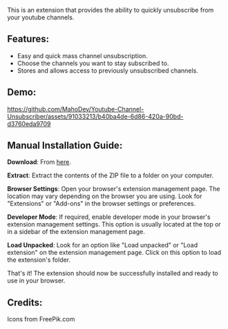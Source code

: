 This is an extension that provides the ability to quickly unsubscribe from your youtube channels.

## Features:

- Easy and quick mass channel unsubscription.
- Choose the channels you want to stay subscribed to.
- Stores and allows access to previously unsubscribed channels.

## Demo:

https://github.com/MahoDev/Youtube-Channel-Unsubscriber/assets/91033213/b40ba4de-6d86-420a-90bd-d3760eda9709

## Manual Installation Guide:

**Download**: From [here](https://github.com/MahoDev/Youtube-Channel-Unsubscriber/releases/download/v1.0.0/Youtube-Channel-Unsubscriber.rar).

**Extract**: Extract the contents of the ZIP file to a folder on your computer.

**Browser Settings**: Open your browser's extension management page. The location may vary depending on the browser you are using. Look for "Extensions" or "Add-ons" in the browser settings or preferences.

**Developer Mode**: If required, enable developer mode in your browser's extension management settings. This option is usually located at the top or in a sidebar of the extension management page.

**Load Unpacked**: Look for an option like "Load unpacked" or "Load extension" on the extension management page. Click on this option to load the extension's folder.

That's it! The extension should now be successfully installed and ready to use in your browser.

## Credits:

Icons from FreePik.com
